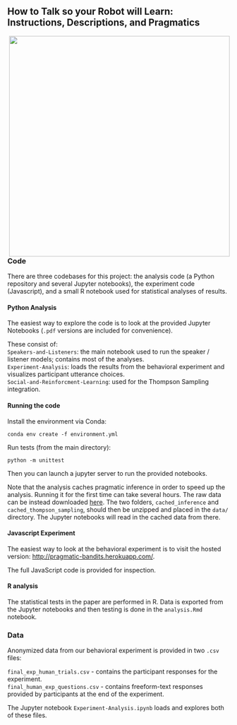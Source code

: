## How to Talk so your Robot will Learn: Instructions, Descriptions, and Pragmatics

<img align="right" src="https://github.com/tsumers/how-to-talk/blob/2ebd327f2e76b10341e380bccfe196095faf9757/Javascript-Experiment/static/images/mushroom-picker.jpg" width="500">

### Code

There are three codebases for this project: the analysis code (a Python repository and several Jupyter notebooks), the experiment code (Javascript), and a small R notebook used for statistical analyses of results.

#### Python Analysis

The easiest way to explore the code is to look at the provided Jupyter Notebooks (`.pdf` versions are included for convenience). 

These consist of:  
`Speakers-and-Listeners`: the main notebook used to run the speaker / listener models; contains most of the analyses.  
`Experiment-Analysis`: loads the results from the behavioral experiment and visualizes participant utterance choices.  
`Social-and-Reinforcment-Learning`: used for the Thompson Sampling integration.  

#### Running the code
Install the environment via Conda:

```conda env create -f environment.yml```

Run tests (from the main directory):

```python -m unittest```

Then you can launch a jupyter server to run the provided notebooks.

Note that the analysis caches pragmatic inference in order to speed up the analysis. Running it for the first time can take several hours. The raw data can be instead downloaded [here](https://www.dropbox.com/s/j03e2yuj5h40vi9/neurips_supplement_data.zip?dl=0). The two folders, `cached_inference` and `cached_thompson_sampling`, should then be unzipped and placed in the `data/` directory. The Jupyter notebooks will read in the cached data from there.

#### Javascript Experiment

The easiest way to look at the behavioral experiment is to visit the hosted version: http://pragmatic-bandits.herokuapp.com/. 

The full JavaScript code is provided for inspection.

#### R analysis

The statistical tests in the paper are performed in R. Data is exported from the Jupyter notebooks and then testing is done in the `analysis.Rmd` notebook.


### Data

Anonymized data from our behavioral experiment is provided in two `.csv` files:  

`final_exp_human_trials.csv` - contains the participant responses for the experiment.  
`final_human_exp_questions.csv` - contains freeform-text responses provided by participants at the end of the experiment.

The Jupyter notebook `Experiment-Analysis.ipynb` loads and explores both of these files. 
